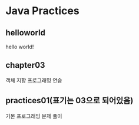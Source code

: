 # Java Practices

## helloworld
hello world!

## chapter03
객체 지향 프로그래밍 연습

## practices01(표기는 03으로 되어있음)
기본 프로그래밍 문제 풀이
